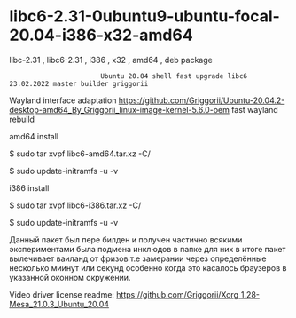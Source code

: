 # libc6-2.31-0ubuntu9-ubuntu-focal-20.04-i386-x32-amd64
libc-2.31 , libc6-2.31 , i386 , x32 , amd64 , deb package

                           Ubuntu 20.04 shell fast upgrade libc6 23.02.2022 master builder griggorii

Wayland interface adaptation https://github.com/Griggorii/Ubuntu-20.04.2-desktop-amd64_By_Griggorii_linux-image-kernel-5.6.0-oem fast wayland rebuild

amd64 install

$ sudo tar xvpf libc6-amd64.tar.xz -C/

$ sudo update-initramfs -u -v 

i386 install

$ sudo tar xvpf libc6-i386.tar.xz -C/

$ sudo update-initramfs -u -v 

Данный пакет был пере билден и получен частично всякими экспериментами была подмена инклюдов в папке для них в итоге пакет вылечивает ваиланд от фризов т.е замерании через определённые несколько миинут или секунд особенно когда это касалось браузеров в указанной оконном окружении.

Video driver license readme: https://github.com/Griggorii/Xorg_1.28-Mesa_21.0.3_Ubuntu_20.04
